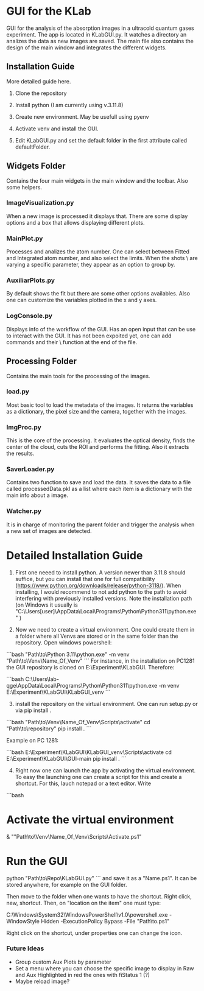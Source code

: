 # GUI for the KLab

GUI for the analysis of the absorption images in a ultracold quantum gases experiment. 
The app is located in KLabGUI.py. It watches a directory an analizes the data as new images are saved. The main file also contains the design of the main window and integrates the different widgets. 


## Installation Guide

More detailed guide here. 

1) Clone the repository

2) Install python (I am currently using v.3.11.8)

3) Create new environment. May be usefull using pyenv

4) Activate venv and install the GUI.

5) Edit KLabGUI.py and set the default folder in the first attribute called defaultFolder. 

## Widgets Folder

Contains the four main widgets in the main window and the toolbar. Also some helpers. 

### ImageVisualization.py

When a new image is processed it displays that. There are some display options and a box that allows displaying different plots.

### MainPlot.py

Processes and analizes the atom number. One can select between Fitted and Integrated atom number, and also select the limits. When the shots \\
are varying a specific parameter, they appear as an option to group by. 

### AuxiliarPlots.py

By default shows the fit but there are some other options availables. Also one can customize the variables plotted in the x and y axes.

### LogConsole.py

Displays info of the workflow of the GUI. Has an open input that can be use to interact with the GUI. It has not been expoited yet, one can add commands and their \\
function at the end of the file. 

## Processing Folder

Contains the main tools for the processing of the images.

### load.py

Most basic tool to load the metadata of the images. It returns the variables as a dictionary, the pixel size and the camera, together with the images.

### ImgProc.py

This is the core of the processing. It evaluates the optical density, finds the center of the cloud, cuts the ROI and performs the fitting. Also it extracts the results.

### SaverLoader.py

Contains two function to save and load the data. It saves the data to a file called processedData.pkl as a list where each item is a dictionary with the main info about a image. 

### Watcher.py

It is in charge of monitoring the parent folder and trigger the analysis when a new set of images are detected.
 





# Detailed Installation Guide

1) First one neeed to install python. A version newer than 3.11.8 should suffice, but you can install that one for full compatibility (https://www.python.org/downloads/release/python-3118/). When installing, I would recommend to not add python to the path to avoid interfering with previously installed versions. Note the installation path (on Windows it usually is "C:\Users\[user]\AppData\Local\Programs\Python\Python311\python.exe" )

2) Now we need to create a virtual environment. One could create them in a folder where all Venvs are stored or in the same folder than the repository. Open windows powershell:

´´´bash
"Path\to\Python 3.11\python.exe" -m venv "Path\to\Venv\Name_Of_Venv" 
´´´
For instance, in the installation on PC1281 the GUI repository is cloned on E:\Experiment\KLabGUI. Therefore:

´´´bash
C:\Users\lab-qge\AppData\Local\Programs\Python\Python311\python.exe -m venv E:\Experiment\KLabGUI\KLabGUI_venv 
´´´

3) install the repository on the virtual environment. One can run setup.py or via pip install .

´´´bash
"Path\to\Venv\Name_Of_Venv\Scripts\activate" 
cd "Path\to\repository"
pip install .
´´´

Example on PC 1281:

´´´bash
E:\Experiment\KLabGUI\KLabGUI_venv\Scripts\activate 
cd E:\Experiment\KLabGUI\GUI-main
pip install .
´´´


4) Right now one can launch the app by activating the virtual environment. To easy the launching one can create a script for this and create a shortcut. For this, lauch notepad or a text editor. Write

´´´bash
# Activate the virtual environment
& ""Path\to\Venv\Name_Of_Venv\Scripts\Activate.ps1"

# Run the GUI
python "Path\to\Repo\KLabGUI.py"
´´´
and save it as a "Name.ps1". It can be stored anywhere, for example on the GUI folder. 

Then move to the folder when one wants to have the shortcut. Right click, new, shortcut. Then, on "location on the item" one must type:

C:\Windows\System32\WindowsPowerShell\v1.0\powershell.exe -WindowStyle Hidden -ExecutionPolicy Bypass -File "Path\to\.ps1"

Right click on the shortcut, under properties one can change the icon. 




### Future Ideas

* Group custom Aux Plots by parameter
* Set a menu where you can choose the specific image to display in Raw and Aux Highlighted in red the ones with fiStatus 1 (?)
* Maybe reload image?
